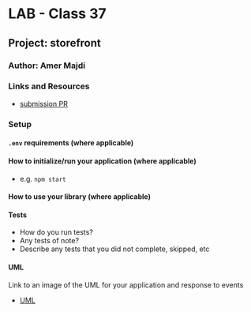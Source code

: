 # LAB - Class 37

## Project: storefront

### Author: Amer Majdi

### Links and Resources

- [submission PR](https://github.com/Amer-401-advanced-javascript/storefront/pull/2)
<!-- - [ci/cd](http://xyz.com) (GitHub Actions)
- [back-end server url](http://xyz.com) (when applicable)
- [front-end application](http://xyz.com) (when applicable) -->

### Setup

#### `.env` requirements (where applicable)

<!-- i.e.

- `PORT` - Port Number
- `MONGODB_URI` - URL to the running mongo instance/db -->

#### How to initialize/run your application (where applicable)

- e.g. `npm start`

#### How to use your library (where applicable)

#### Tests

- How do you run tests?
- Any tests of note?
- Describe any tests that you did not complete, skipped, etc

#### UML

Link to an image of the UML for your application and response to events
* [UML](https://drive.google.com/file/d/1V4WqgKb_9hBKmie6lqcrY9UEFC9sulxr/view?usp=sharing)
